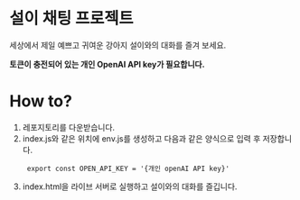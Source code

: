 # 설이 채팅 프로젝트

세상에서 제일 예쁘고 귀여운 강아지 설이와의 대화를 즐겨 보세요.

**토큰이 충전되어 있는 개인 OpenAI API key가 필요합니다.**

# How to?

1. 레포지토리를 다운받습니다.
2. index.js와 같은 위치에 env.js를 생성하고 다음과 같은 양식으로 입력 후 저장합니다.
   ```
    export const OPEN_API_KEY = '{개인 openAI API key}'
   ```
3. index.html을 라이브 서버로 실행하고 설이와의 대화를 즐깁니다.
